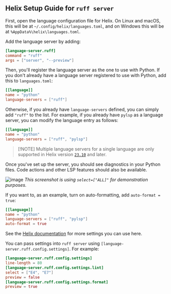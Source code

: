 ## Helix Setup Guide for `ruff server`

First, open the language configuration file for Helix. On Linux and macOS, this will be at `~/.config/helix/languages.toml`,
and on Windows this will be at `%AppData%\helix\languages.toml`.

Add the language server by adding:

```toml
[language-server.ruff]
command = "ruff"
args = ["server", "--preview"]
```

Then, you'll register the language server as the one to use with Python.
If you don't already have a language server registered to use with Python, add this to `languages.toml`:

```toml
[[language]]
name = "python"
language-servers = ["ruff"]
```

Otherwise, if you already have `language-servers` defined, you can simply add `"ruff"` to the list. For example,
if you already have `pylsp` as a language server, you can modify the language entry as follows:

```toml
[[language]]
name = "python"
language-servers = ["ruff", "pylsp"]
```

> \[!NOTE\]
> Multiple language servers for a single language are only supported in Helix version [`23.10`](https://github.com/helix-editor/helix/blob/master/CHANGELOG.md#2310-2023-10-24) and later.

Once you've set up the server, you should see diagnostics in your Python files. Code actions and other LSP features should also be available.

![image](assets/SuccessfulHelixSetup.png "A screenshot showing an open Python file in Helix with highlighted diagnostics and a code action dropdown menu open")
*This screenshot is using `select=["ALL]"` for demonstration purposes.*

If you want to, as an example, turn on auto-formatting, add `auto-format = true`:

```toml
[[language]]
name = "python"
language-servers = ["ruff", "pylsp"]
auto-format = true
```

See the [Helix documentation](https://docs.helix-editor.com/languages.html) for more settings you can use here.

You can pass settings into `ruff server` using `[language-server.ruff.config.settings]`. For example:

```toml
[language-server.ruff.config.settings]
line-length = 80
[language-server.ruff.config.settings.lint]
select = ["E4", "E7"]
preview = false
[language-server.ruff.config.settings.format]
preview = true
```

